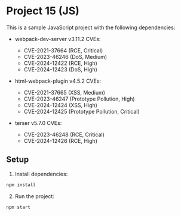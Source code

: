 # Project 15 (JS)

This is a sample JavaScript project with the following dependencies:

- webpack-dev-server v3.11.2
  CVEs:
  - CVE-2021-37664 (RCE, Critical)
  - CVE-2023-46246 (DoS, Medium)
  - CVE-2024-12422 (RCE, High)
  - CVE-2024-12423 (DoS, High)

- html-webpack-plugin v4.5.2
  CVEs:
  - CVE-2021-37665 (XSS, Medium)
  - CVE-2023-46247 (Prototype Pollution, High)
  - CVE-2024-12424 (XSS, High)
  - CVE-2024-12425 (Prototype Pollution, Critical)

- terser v5.7.0
  CVEs:
  - CVE-2023-46248 (RCE, Critical)
  - CVE-2024-12426 (RCE, High)


## Setup

1. Install dependencies:
```bash
npm install
```

2. Run the project:
```bash
npm start
```
